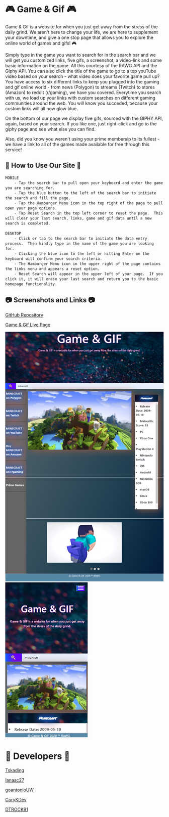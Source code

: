 # 🎮 Game & Gif 🎮
Game & Gif is a website for when you just get away from the stress of the daily grind.  We aren't here to change your life, we are here to supplement your downtime, and give a one stop page that allows you to explore the online world of games and gifs! 🎮

Simply type in the game you want to search for in the search bar and we will get you customized links, five gifs, a screenshot, a video-link and some basic information on the game. All this courtesy of the RAWG API and the Giphy API.  You can also click the title of the game to go to a top youTube video based on your search - what video does your favorite game pull up?  You have access to six different links to keep you plugged into the gaming and gif online world - from news (Polygon) to streams (Twitch) to stores (Amazon) to reddit (r/gaming), we have you covered.  Everytime you search with us, we load up your links with custom searches on different gaming communities around the web.  You will know you succeded, because your custom links will all now glow blue.

On the bottom of our page we display five gifs, sourced with the GIPHY API, again, based on your search.  If you like one, just right-click and go to the giphy page and see what else you can find.  

Also, did you know you weren't using your prime membersip to its fullest - we have a link to all of the games made available for free through this service!  

## 📃 How to Use Our Site 📃
    MOBILE
        - Tap the search bar to pull open your keyboard and enter the game you are searching for.
        - Tap the blue button to the left of the search bar to initiate the search and fill the page.
        - Tap the Hamburger Menu icon in the top right of the page to pull open your page options.
        - Tap Reset Search in the top left corner to reset the page.  This will clear your last search, links, game and gif data until a new search is completed.

    DESKTOP
        - Click or tab to the search bar to initiate the data entry process.  Then kindly type in the name of the game you are looking for.
        - Clicking the blue icon to the left or hitting Enter on the keyboard will confirm your search criteria.
        - The Hamburger Menu icon in the upper right of the page contains the links menu and appears a reset option.
        - Reset Search will appear in the upper left of your page.  If you click it, it will erase your last search and return you to the basic homepage functionality.  


## 📷 Screenshots and Links 📷

[GitHub Repository](https://tskading.github.io/Game-Meme/)

[Game & Gif Live Page](https://tskading.github.io/Game-Meme)

![Main Page](images/mainPage.png)
![Mobile Page](images/mainMobile.png)


# 👥 Developers 👥 

[Tskading](https://github.com/Tskading)

[Ianaac27](https://github.com/Ianaac27)

[goantonioUW](https://github.com/goantonioUW)

[CoryKDev](https://github.com/CoryKDev)

[DTROCK91](https://github.com/DTROCK91)